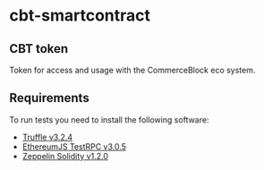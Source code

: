 # cbt-smartcontract

## CBT token

Token for access and usage with the CommerceBlock eco system.

## Requirements

To run tests you need to install the following software:

- [Truffle v3.2.4](https://github.com/trufflesuite/truffle-core)
- [EthereumJS TestRPC v3.0.5](https://github.com/ethereumjs/testrpc)
- [Zeppelin Solidity v1.2.0](https://github.com/OpenZeppelin/zeppelin-solidity)
